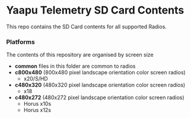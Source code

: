 # Yaapu Telemetry SD Card Contents

This repo contains the SD Card contents for all supported Radios.

### Platforms

The contents of this repository are organised by screen size

- **common** files in this folder are common to radios
- **c800x480** (800x480 pixel landscape orientation color screen radios)
    - x20/S/HD
- **c480x320** (480x320 pixel landscape orientation color screen radios)
    - x18
- **c480x272** (480x272 pixel landscape orientation color screen radios)
    - Horus x10s
    - Horus x12s
